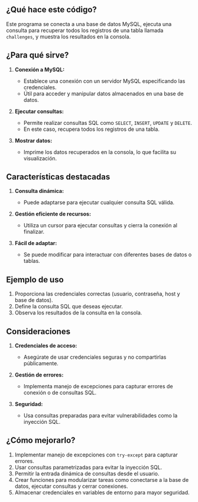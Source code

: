 ## ¿Qué hace este código?

Este programa se conecta a una base de datos MySQL, ejecuta una consulta para recuperar todos los registros de una tabla llamada `challenges`, y muestra los resultados en la consola.

## ¿Para qué sirve?

1. **Conexión a MySQL:**
   - Establece una conexión con un servidor MySQL especificando las credenciales.
   - Útil para acceder y manipular datos almacenados en una base de datos.

2. **Ejecutar consultas:**
   - Permite realizar consultas SQL como `SELECT`, `INSERT`, `UPDATE` y `DELETE`.
   - En este caso, recupera todos los registros de una tabla.

3. **Mostrar datos:**
   - Imprime los datos recuperados en la consola, lo que facilita su visualización.

## Características destacadas

1. **Consulta dinámica:**
   - Puede adaptarse para ejecutar cualquier consulta SQL válida.

2. **Gestión eficiente de recursos:**
   - Utiliza un cursor para ejecutar consultas y cierra la conexión al finalizar.

3. **Fácil de adaptar:**
   - Se puede modificar para interactuar con diferentes bases de datos o tablas.

## Ejemplo de uso

1. Proporciona las credenciales correctas (usuario, contraseña, host y base de datos).
2. Define la consulta SQL que deseas ejecutar.
3. Observa los resultados de la consulta en la consola.

## Consideraciones

1. **Credenciales de acceso:**
   - Asegúrate de usar credenciales seguras y no compartirlas públicamente.

2. **Gestión de errores:**
   - Implementa manejo de excepciones para capturar errores de conexión o de consultas SQL.

3. **Seguridad:**
   - Usa consultas preparadas para evitar vulnerabilidades como la inyección SQL.

## ¿Cómo mejorarlo?

1. Implementar manejo de excepciones con `try-except` para capturar errores.
2. Usar consultas parametrizadas para evitar la inyección SQL.
3. Permitir la entrada dinámica de consultas desde el usuario.
4. Crear funciones para modularizar tareas como conectarse a la base de datos, ejecutar consultas y cerrar conexiones.
5. Almacenar credenciales en variables de entorno para mayor seguridad.
